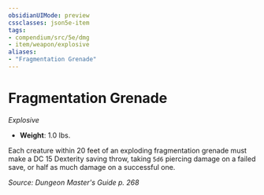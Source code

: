 ```yaml
---
obsidianUIMode: preview
cssclasses: json5e-item
tags:
- compendium/src/5e/dmg
- item/weapon/explosive
aliases: 
- "Fragmentation Grenade"
---
```

# Fragmentation Grenade
*Explosive*  

- **Weight**: 1.0 lbs.

Each creature within 20 feet of an exploding fragmentation grenade must make a DC 15 Dexterity saving throw, taking `5d6` piercing damage on a failed save, or half as much damage on a successful one.

*Source: Dungeon Master's Guide p. 268*